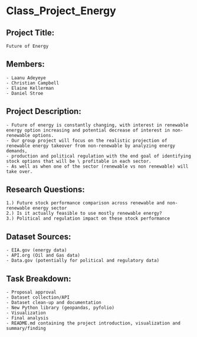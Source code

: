 # Class_Project_Energy
## Project Title:
    Future of Energy
## Members:
    - Laanu Adeyeye
    - Christian Campbell
    - Elaine Kellerman
    - Daniel Stroe

## Project Description:
    - Future of energy is constantly changing, with interest in renewable energy option increasing and potential decrease of interest in non-renewable options.  
    - Our group project will focus on the realistic projection of renewable energy takeover from non-renewable by analyzing energy demands, 
    - production and political regulation with the end goal of identifying stock options that will be \ profitable in each sector.  
    - As well as when one of the sector (renewable vs non renewable) will take over.


## Research Questions:
    1.) Future stock performance comparison across renewable and non-renewable energy sector
    2.) Is it actually feasible to use mostly renewable energy?
    3.) Political and regulation impact on these stock performance

## Dataset Sources:
    - EIA.gov (energy data)
    - API.org (Oil and Gas data)
    - Data.gov (potentially for political and regulatory data)
## Task Breakdown:
    - Proposal approval
    - Dataset collection/API
    - Dataset clean-up and documentation
    - New Python library (geopandas, pyfolio)
    - Visualization
    - Final analysis
    - README.md containing the project introduction, visualization and summary/finding
